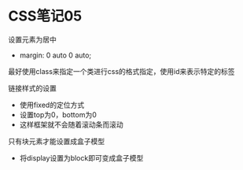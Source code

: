 # CSS笔记05

设置元素为居中

- margin: 0 auto 0 auto;

最好使用class来指定一个类进行css的格式指定，使用id来表示特定的标签

链接样式的设置

- 使用fixed的定位方式
- 设置top为0，bottom为0
- 这样框架就不会随着滚动条而滚动

只有块元素才能设置成盒子模型

- 将display设置为block即可变成盒子模型